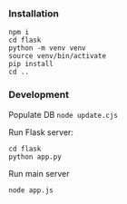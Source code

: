 ### Installation

```
npm i
cd flask
python -m venv venv 
source venv/bin/activate
pip install
cd ..
```

### Development

Populate DB
```node update.cjs```

Run Flask server:
```
cd flask
python app.py
```

Run main server
```
node app.js
```